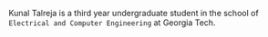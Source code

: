 Kunal Talreja is a third year undergraduate student in the school of `Electrical and Computer Engineering` at Georgia Tech.



